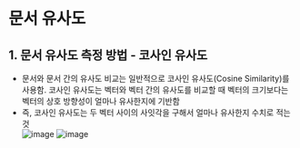 문서 유사도
===

## 1. 문서 유사도 측정 방법 - 코사인 유사도
- 문서와 문서 간의 유사도 비교는 일반적으로 코사인 유사도(Cosine Similarity)를 사용함. 코사인 유사도는 벡터와 벡터 간의 유사도를 비교할 때 벡터의 크기보다는 벡터의 상호 방향성이 얼마나 유사한지에 기반함
- 즉, 코사인 유사도는 두 벡터 사이의 사잇각을 구해서 얼마나 유사한지 수치로 적는 것  
  ![image](https://github.com/seungye-kwak/til_log/assets/112370282/9a3217ca-7b54-4775-b33a-abd1e3f3257a) ![image](https://github.com/seungye-kwak/til_log/assets/112370282/9d56122f-4209-4746-8388-44f7c32c4927)

